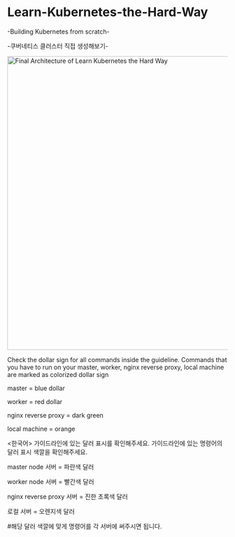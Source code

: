 # Learn-Kubernetes-the-Hard-Way
-Building Kubernetes from scratch-

-쿠버네티스 클러스터 직접 생성해보기-

<img width="672" alt="Final Architecture of Learn Kubernetes the Hard Way" src="https://user-images.githubusercontent.com/92728844/204950334-2b117117-5775-4143-b542-981ce7e5aa82.png">



Check the dollar sign for all commands inside the guideline.
Commands that you have to run on your master, worker, nginx reverse proxy, local machine are marked as colorized dollar sign
  
master = blue dollar
  
worker = red dollar
  
nginx reverse proxy = dark green

local machine = orange

 
 
 
 
<한국어>
가이드라인에 있는 달러 표시를 확인해주세요.
가이드라인에 있는 명령어의 달러 표시 색깔을 확인해주세요.
  
master node 서버 = 파란색 달러
  
worker node 서버 = 빨간색 달러
  
nginx reverse proxy 서버 = 진한 초록색 달러
  
로컬 서버 = 오렌지색 달러

#해당 달러 색깔에 맞게 명령어를 각 서버에 써주시면 됩니다.

